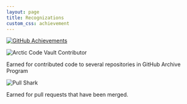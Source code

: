 ```yaml
---
layout: page
title: Recognizations
custom_css: achievement
---
```


[![GitHub Achievements](https://img.shields.io/badge/GitHub-Achievements-blue)](https://github.com/yourspraveen?tab=achievements)

<div class="achievement">
  <img src="{{ site.baseurl }}/assets/img/arctic-code-vault-contributor-default.png" alt="Arctic Code Vault Contributor">
  <p>Earned for contributed code to several repositories in GitHub Archive Program</p>
</div>

<div class="achievement">
  <img src="{{ site.baseurl }}/assets/img/pull-shark-default.png" alt="Pull Shark">
  <p>Earned for pull requests that have been merged.
</p>
</div>